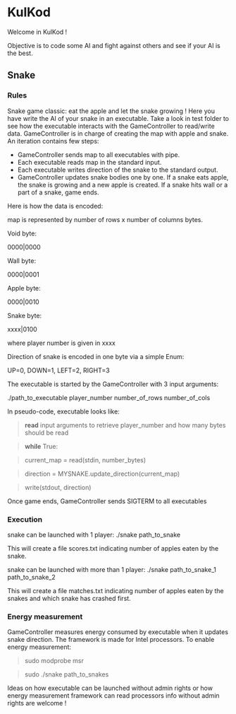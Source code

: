 # KulKod

Welcome in KulKod !

Objective is to code some AI and fight against others and see if your AI is the best.

## Snake

### Rules

Snake game classic: eat the apple and let the snake growing ! Here you have write the AI of your snake in an executable. Take a look in test folder to see how the executable interacts with the GameController to read/write data.
GameController is in charge of creating the map with apple and snake. An iteration contains few steps:
- GameController sends map to all executables with pipe.
- Each executable reads map in the standard input.
- Each executable writes direction of the snake to the standard output.
- GameController updates snake bodies one by one. If a snake eats apple, the snake is growing and a new apple is created. If a snake
hits wall or a part of a snake, game ends.

Here is how the data is encoded:

map is represented by number of rows x number of columns bytes.

Void byte:

0000|0000

Wall byte:

0000|0001

Apple byte:

0000|0010

Snake byte:

xxxx|0100

where player number is given in xxxx 

Direction of snake is encoded in one byte via a simple Enum:

UP=0, DOWN=1, LEFT=2, RIGHT=3

The executable is started by the GameController with 3 input arguments:

./path_to_executable player_number number_of_rows number_of_cols


In pseudo-code, executable looks like:

> **read** input arguments to retrieve player_number and how many bytes should be read

> **while** True:

>   current_map = read(stdin, number_bytes)

>   direction   = MYSNAKE.update_direction(current_map)

>   write(stdout, direction) 

Once game ends, GameController sends SIGTERM to all executables

### Execution

snake can be launched with 1 player:
./snake path_to_snake

This will create a file scores.txt indicating number of apples eaten by the snake.

snake can be launched with more than 1 player:
./snake path_to_snake_1 path_to_snake_2

This will create a file matches.txt indicating number of apples eaten by the snakes and which snake has crashed first.

### Energy measurement

GameController measures energy consumed by executable when it updates snake direction. The framework is made for Intel processors. To enable energy measurement:

> sudo modprobe msr

> sudo ./snake path_to_snakes

Ideas on how executable can be launched without admin rights or how energy measurement framework can read processors info without admin rights are welcome !

